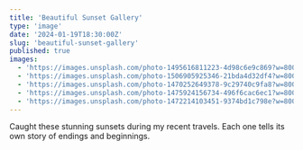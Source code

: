 ```yaml
---
title: 'Beautiful Sunset Gallery'
type: 'image'
date: '2024-01-19T18:30:00Z'
slug: 'beautiful-sunset-gallery'
published: true
images:
  - 'https://images.unsplash.com/photo-1495616811223-4d98c6e9c869?w=800&h=600&fit=crop'
  - 'https://images.unsplash.com/photo-1506905925346-21bda4d32df4?w=800&h=600&fit=crop'
  - 'https://images.unsplash.com/photo-1470252649378-9c29740c9fa8?w=800&h=600&fit=crop'
  - 'https://images.unsplash.com/photo-1475924156734-496f6cac6ec1?w=800&h=600&fit=crop'
  - 'https://images.unsplash.com/photo-1472214103451-9374bd1c798e?w=800&h=600&fit=crop'
---
```


Caught these stunning sunsets during my recent travels. Each one tells its own story of endings and beginnings.
